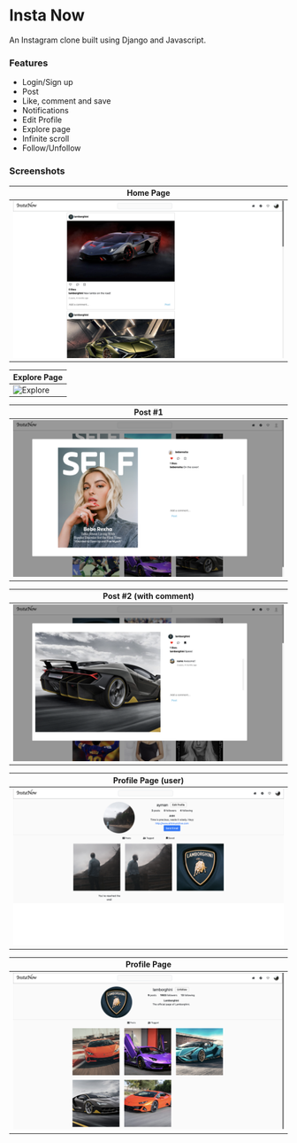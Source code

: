 # Insta Now

An Instagram clone built using Django and Javascript.

### Features

- Login/Sign up
- Post
- Like, comment and save
- Notifications
- Edit Profile
- Explore page
- Infinite scroll
- Follow/Unfollow

### Screenshots

| Home Page                   |
| --------------------------- |
| ![Landing](./pics/home.png) |

| Explore Page                   |
| ------------------------------ |
| ![Explore](./pics/explore.png) |

| Post #1                      |
| ---------------------------- |
| ![Post #1](./pics/post1.png) |

| Post #2 (with comment)       |
| ---------------------------- |
| ![Post #2](./pics/post2.png) |

| Profile Page (user)                         |
| ------------------------------------------- |
| ![Profile Page (user)](./pics/profile1.png) |

| Profile Page                         |
| ------------------------------------ |
| ![Profile Page](./pics/profile2.png) |

